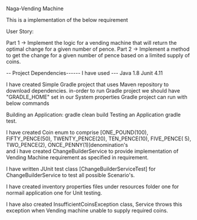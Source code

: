 Naga-Vending Machine

This is a implementation of the below requirement

User Story:

Part 1  ->  	Implement the logic for a vending machine that will return the optimal change for a given number of pence.
Part 2  ->  	Implement a method to get the change for a given number of pence based on a limited supply of coins. 





-- Project Dependencies------
I have used --- Java 1.8 Junit 4.11


I have created Simple Gradle project that uses Maven repository to download dependencies.
in-order to run Gradle project we should have "GRADLE_HOME" set in our System properties
Gradle project can run with below commands

Building an Application: gradle clean build
Testing an Application gradle test.

I have created Coin enum to comprise [ONE_POUND(100), FIFTY_PENCE(50), TWENTY_PENCE(20), TEN_PENCE(10), FIVE_PENCE(
			5), TWO_PENCE(2), ONCE_PENNY(1)]denomination's			
and i have created ChangeBuilderService to provide implementation of Vending Machine requirement as specified in requirement.

I have written JUnit test class [ChangeBuilderServiceTest] for ChangeBuilderService to test all possible Scenario's.

I have created inventory properties files under resources folder one for normail application one for Unit testing.

I have also created InsufficientCoinsException class, Service throws this exception when Vending machine unable to supply required coins.



 
